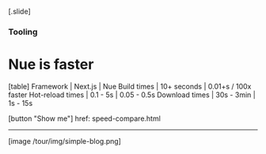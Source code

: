
[.slide]
  ### Tooling
  # Nue is faster

  [table]
    Framework           | Next.js     | Nue
    Build times         | 10+ seconds | 0.01+s / 100x faster
    Hot-reload times    | 0.1 - 5s    | 0.05 - 0.5s
    Download times      | 30s - 3min  | 1s - 15s

  [button "Show me"]
    href: speed-compare.html

  ---

  [image /tour/img/simple-blog.png]


